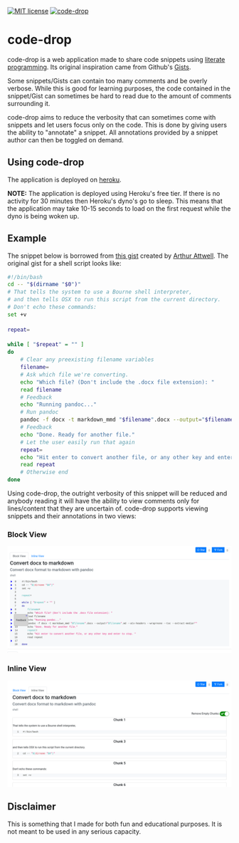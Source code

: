 [![MIT license](https://img.shields.io/badge/License-MIT-blue.svg)](https://lbesson.mit-license.org/)  [![code-drop](https://circleci.com/gh/sehnsucht13/code-drop.svg?style=shield)](https://app.circleci.com/pipelines/github/sehnsucht13/code-drop)
# code-drop
code-drop is a web application made to share code snippets using [literate programming](https://en.wikipedia.org/wiki/Literate_programming). Its original inspiration came from Github's [Gists](https://gist.github.com/discover).

Some snippets/Gists can contain too many comments and be overly verbose. While this is good for learning purposes, the code contained in the snippet/Gist can sometimes be hard to read due to the amount of comments surrounding it.

code-drop aims to reduce the verbosity that can sometimes come with snippets and let users focus only on the code. This is done by giving users the ability to "annotate" a snippet. All annotations provided by a snippet author can then be toggled on demand.

## Using code-drop
The application is deployed on [heroku](https://code-drop.herokuapp.com/).

**NOTE:** The application is deployed using Heroku's free tier. If there is no activity for 30 minutes then Heroku's dyno's go to sleep. This means that the application may take 10-15 seconds to load on the first request while the dyno is being woken up.

## Example
The snippet below is borrowed from [this gist](https://gist.github.com/arthurattwell/44713ec1a870c075eb5e8d7c3ef600ee) created by [Arthur Attwell](https://gist.github.com/arthurattwell).
The original gist for a shell script looks like:
```sh
#!/bin/bash
cd -- "$(dirname "$0")"
# That tells the system to use a Bourne shell interpreter,
# and then tells OSX to run this script from the current directory.
# Don't echo these commands:
set +v

repeat=

while [ "$repeat" = "" ]
do
    # Clear any preexisting filename variables
    filename=
    # Ask which file we're converting.
    echo "Which file? (Don't include the .docx file extension): "
    read filename
    # Feedback
    echo "Running pandoc..."
    # Run pandoc
    pandoc -f docx -t markdown_mmd "$filename".docx --output="$filename".md --atx-headers --wrap=none --toc --extract-media=""
    # Feedback
    echo "Done. Ready for another file."
    # Let the user easily run that again
    repeat=
    echo "Hit enter to convert another file, or any other key and enter to stop. "
    read repeat
    # Otherwise end
done
```
Using code-drop, the outright verbosity of this snippet will be reduced and anybody reading it will have the ability to view comments only for lines/content that they are uncertain of. code-drop supports viewing snippets and their annotations in two views:
### Block View
![](docs/dropBlock.png "Block View")
### Inline View
![](docs/dropInline.png "Block View")

## Disclaimer
This is something that I made for both fun and educational purposes. It is not meant to be used in any serious capacity.

